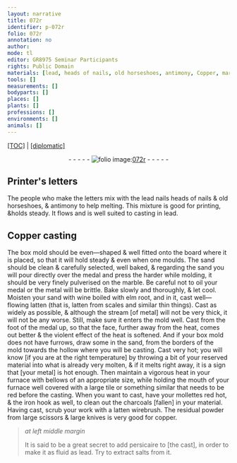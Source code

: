 ```yaml
---
layout: narrative
title: 072r
identifier: p-072r
folio: 072r
annotation: no
author:
mode: tl
editor: GR8975 Seminar Participants
rights: Public Domain
materials: [lead, heads of nails, old horseshoes, antimony, Copper, marble, metal, wine, elm root, well-flowing latten, latten, bellows, tile, copper, persicaire, salts]
tools: []
measurements: []
bodyparts: []
places: []
plants: []
professions: []
environments: []
animals: []
---
```


<p><a href="{{ site.baseurl }}/translation/">[TOC]</a> | <a href="{{ site.baseurl }}/texts/p-072r_tc/">[diplomatic]</a></p><div class="folio" align="center">- - - - - <a href="http://gallica.bnf.fr/ark:/12148/btv1b10500001g/f149.item" target="_blank"><img src="https://cu-mkp.github.io/2017-workshop-edition/assets/photo-icon.png" alt="folio image: " style="display:inline-block; margin-bottom:-3px;"/>072r</a> - - - - - </div>  
  

## Printer's letters

 
The people who make the letters mix with the <span class="m">lead</span> <span class="del">nails</span> <span class="m">heads of nails</span> & <span class="m">old horseshoes</span>, & <span class="m">antimony</span> to help melting. This mixture is good for printing, &holds steady. It flows and is well suited to casting in <span class="m">lead</span>.
 
 
  

## <span class="m">Copper</span> casting

 
The box mold should be even—shaped & well fitted onto the board where it is placed, so that it will hold steady & even when one moulds. The sand should be clean & carefully selected, well baked, & regarding the sand you will pour directly over the medal and press the harder while molding, it should be very finely pulverised on the <span class="m">marble</span>. Be careful not to oil your medal or the <span class="m">metal</span> will be brittle. Bake slowly and thoroughly, & let cool. Moisten your sand with <span class="m">wine</span> boiled with <span class="m">elm root</span>, and in it, cast <span class="m">well—flowing latten</span> (that is, <span class="m">latten</span> from scales and similar thin things). Cast as widely as possible, & although the stream [of <span class="m">metal</span>] will not be very thick, it will not be any worse. Still, make sure it enters the mold well. Cast from the foot of the medal up, so that the face, further away from the heat, comes out better & the violent effect of the heat is softened. And if your box mold does not have furrows, draw some <span class="del"></span> in the sand, from the borders of the mold towards the hollow where you will be casting. Cast very hot; you will know [if you are at the right temperature] by throwing a bit of your reserved material into what is already <span class="del"></span> very molten, & if it melts right away, it is a sign that [your metal] is hot enough. Then maintain a vigorous heat in your furnace with <span class="m">bellows</span> of an appropriate size, while holding the mouth of your furnace well covered with a large <span class="del"></span> <span class="m">tile</span> or something similar that needs to be red before the casting. When you want to cast, have your mollettes red hot, & the iron hook as well, to clean out the charcoals [fallen] in your material. Having cast, scrub your work with a <span class="m">latten</span> wirebrush. The residual powder from large scissors & large knives is very good for <span class="m">copper</span>.
 
> *at left middle margin*
> 
> 
>   It is said to be a great secret to add <span class="m">persicaire</span> to [the cast], in order to make it as fluid as lead. Try to extract <span class="m">salts</span> from it.

